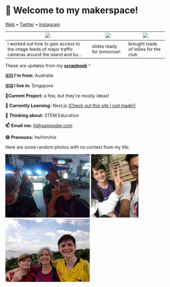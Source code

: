 <h1 align="left">👋 Welcome to my makerspace!</h3>

<p align="left">
  <a href="https://sampoder.com">Web</a> •
  <a href="https://twitter.com/sam_poder">Twitter</a> •
  <a href="https://instagram.com/sam_poder">Instagram</a>
</p>

  
  
  <!--- START_SCRAPBOOK_WIDGET --->
  | <img src ="https://dl.airtable.com/.attachments/3651b5e988191c05b8e8296f304a659d/f2f5e36f/screenshot_2020-11-22_at_11.28.47_pm.png">  |  <img src ="https://dl.airtable.com/.attachments/61f221c7701381fa140ea1eeed7c25a2/5debdfc6/screenshot_2020-11-22_at_4.02.37_pm.png"> | <img src ="https://dl.airtable.com/.attachments/70e45167495e170b3456972af70f077b/b79ff397/img_20201122_001842.jpg"> |
|---|---|---|
| i worked out how to gain access to the image feeds of major traffic cameras around the island and bu... | slides ready for tomorrow!  | brought loads of lollies for the club   |
  <!--- END_SCRAPBOOK_WIDGET --->
  
  
  
  These are updates from my [**scrapbook**](https://scrapbook.hackclub.com/sampoder) ^
  
**🇦🇺 I'm from:** Australia

**🇸🇬 I live in:** Singapore

**🔭Current Project:** a few, but they're mostly ideas!
  
**🌱 Currently Learning:** Next.js [(Check out this site I just made!)](http://summer.hackclub.com)

**🤔 Thinking about:** STEM Education

**📫 Email me:** hi@sampoder.com

**😄 Pronouns:** he/him/his

Here are some random photos with no context from my life:

<img src ="https://github.com/sampoder/sampoder/raw/master/GOPR5263.JPG" height = "200px">  <img src ="https://github.com/sampoder/sampoder/raw/master/IMG_0269.jpg" height = "200px"> <img src ="https://github.com/sampoder/sampoder/raw/master/20200807_111143.jpg/" height = "200px">
